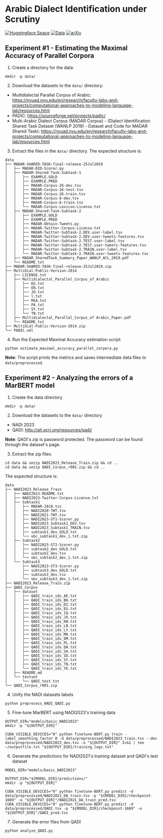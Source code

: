 # Arabic Dialect Identification under Scrutiny

[![Huggingface Space](https://img.shields.io/badge/🤗-Demo%20-yellow.svg)](https://huggingface.co/AMR-KELEG/ADI-NADI-2023)
[![Data](https://img.shields.io/badge/Error_Analysis-Annotations-blue)](https://github.com/AMR-KELEG/ADI-under-scrutiny/raw/master/data/annotations.tar.gz)
[![arXiv](https://img.shields.io/badge/arXiv-2310.13661-00ff00.svg)](https://arxiv.org/abs/2310.13661)

## Experiment #1 - Estimating the Maximal Accuracy of Parallel Corpora
1. Create a directory for the data:
```
mkdir -p data/
```

2. Download the datasets to the `data/` directory:
- Multidialectal Parallel Corpus of Arabic: https://nyuad.nyu.edu/en/research/faculty-labs-and-projects/computational-approaches-to-modeling-language-lab/resources.html
- PADIC: https://sourceforge.net/projects/padic/
- Multi-Arabic Dialect Corpus (MADAR Corpus) - (Dialect Identification Shared Task Dataset (WANLP 2019) - Dataset and Code for MADAR Shared Task): https://nyuad.nyu.edu/en/research/faculty-labs-and-projects/computational-approaches-to-modeling-language-lab/resources.html

3. Extract the files in the `data/` directory. The expected structure is:
```
data
├── MADAR-SHARED-TASK-final-release-25Jul2019
│   ├── MADAR-DID-Scorer.py
│   ├── MADAR-Shared-Task-Subtask-1
│   │   ├── EXAMPLE.GOLD
│   │   ├── EXAMPLE.PRED
│   │   ├── MADAR-Corpus-26-dev.tsv
│   │   ├── MADAR-Corpus-26-test.tsv
│   │   ├── MADAR-Corpus-26-train.tsv
│   │   ├── MADAR-Corpus-6-dev.tsv
│   │   ├── MADAR-Corpus-6-train.tsv
│   │   └── MADAR-Corpus-Lexicon-License.txt
│   ├── MADAR-Shared-Task-Subtask-2
│   │   ├── EXAMPLE.GOLD
│   │   ├── EXAMPLE.PRED
│   │   ├── MADAR-Obtain-Tweets.py
│   │   ├── MADAR-Twitter-Corpus-License.txt
│   │   ├── MADAR-Twitter-Subtask-2.DEV.user-label.tsv
│   │   ├── MADAR-Twitter-Subtask-2.DEV.user-tweets-features.tsv
│   │   ├── MADAR-Twitter-Subtask-2.TEST.user-label.tsv
│   │   ├── MADAR-Twitter-Subtask-2.TEST.user-tweets-features.tsv
│   │   ├── MADAR-Twitter-Subtask-2.TRAIN.user-label.tsv
│   │   └── MADAR-Twitter-Subtask-2.TRAIN.user-tweets-features.tsv
│   ├── MADAR_SharedTask_Summary_Paper_WANLP_ACL_2019.pdf
│   └── README.txt
├── MADAR-SHARED-TASK-final-release-25Jul2019.zip
├── MultiDial-Public-Version-2014
│   ├── LICENSE.txt
│   ├── Multidialectal_Parallel_Corpus_of_Arabic
│   │   ├── EG.txt
│   │   ├── EN.txt
│   │   ├── JO.txt
│   │   ├── l.txt
│   │   ├── MSA.txt
│   │   ├── PA.txt
│   │   ├── SY.txt
│   │   └── TN.txt
│   ├── Multidialectal_Parallel_Corpus_of Arabic_Paper.pdf
│   └── README.txt
├── MultiDial-Public-Version-2014.zip
└── PADIC.xml
```

4. Run the Expected Maximal Accuracy estimation script:
```
python estimate_maximal_accuracy_parallel_corpora.py
```
**Note**: The script prints the metrics and saves intermediate data files to `data/preprocessed`.

## Experiment #2 - Analyzing the errors of a MarBERT model
1. Create the data directory
```
mkdir -p data/
```

2. Download the datasets to the `data/` directory
- NADI 2023
- QADI: http://alt.qcri.org/resources/qadi/

**Note**: QADI's zip is password protected. The password can be found through the dataset's page.

3. Extract the zip files:
```
cd data && unzip NADI2023_Release_Train.zip && cd ..
cd data && unzip QADI_Corpus_r001.zip && cd ..
```

The expected structure is:
```
data
├── NADI2023_Release_Train
│   ├── NADI2023-README.txt
│   ├── NADI2023-Twitter-Corpus-License.txt
│   ├── Subtask1
│   │   ├── MADAR-2018.tsv
│   │   ├── NADI2020-TWT.tsv
│   │   ├── NADI2021-TWT.tsv
│   │   ├── NADI2023-ST1-Scorer.py
│   │   ├── NADI2023_Subtask1_DEV.tsv
│   │   ├── NADI2023_Subtask1_TRAIN.tsv
│   │   ├── subtask1_dev_GOLD.txt
│   │   └── ubc_subtask1_dev_1.txt.zip
│   ├── Subtask2
│   │   ├── NADI2023-ST2-Scorer.py
│   │   ├── subtask2_dev_GOLD.txt
│   │   ├── subtask2_dev.tsv
│   │   └── ubc_subtask2_dev_1.txt.zip
│   └── Subtask3
│       ├── NADI2023-ST3-Scorer.py
│       ├── subtask3_dev_GOLD.txt
│       ├── subtask3_dev.tsv
│       └── ubc_subtask3_dev_1.txt.zip
├── NADI2023_Release_Train.zip
├── QADI_Corpus
│   ├── dataset
│   │   ├── QADI_train_ids_AE.txt
│   │   ├── QADI_train_ids_BH.txt
│   │   ├── QADI_train_ids_DZ.txt
│   │   ├── QADI_train_ids_EG.txt
│   │   ├── QADI_train_ids_IQ.txt
│   │   ├── QADI_train_ids_JO.txt
│   │   ├── QADI_train_ids_KW.txt
│   │   ├── QADI_train_ids_LB.txt
│   │   ├── QADI_train_ids_LY.txt
│   │   ├── QADI_train_ids_MA.txt
│   │   ├── QADI_train_ids_OM.txt
│   │   ├── QADI_train_ids_PL.txt
│   │   ├── QADI_train_ids_QA.txt
│   │   ├── QADI_train_ids_SA.txt
│   │   ├── QADI_train_ids_SD.txt
│   │   ├── QADI_train_ids_SY.txt
│   │   ├── QADI_train_ids_TN.txt
│   │   └── QADI_train_ids_YE.txt
│   ├── README.md
│   └── testset
│       └── QADI_test.txt
└── QADI_Corpus_r001.zip
```

4. Unify the NADI datasets labels
```
python preprocess_NADI_QADI.py
```

5. Fine-tune MarBERT using NADI2023's training data
```
OUTPUT_DIR="models/basic_NADI2023"
mkdir -p "${OUTPUT_DIR}"

CUDA_VISIBLE_DEVICES="0" python finetune-BERT.py train -label_smoothing_factor 0 -d data/preprocessed/NADI2023_train.tsv --dev data/preprocessed/NADI2023_dev.tsv -o "${OUTPUT_DIR}" 2>&1 | tee ~/outputfile.txt "${OUTPUT_DIR}/training_logs.txt"
```

6. Generate the predictions for NADI2021's training dataset and QADI's test dataset
```
MODEL_DIR="models/basic_NADI2023"

OUTPUT_DIR="${MODEL_DIR}/predictions/"
mkdir -p "${OUTPUT_DIR}"

CUDA_VISIBLE_DEVICES="0" python finetune-BERT.py predict -d data/preprocessed/NADI2021_DA_train.tsv -p "${MODEL_DIR}/checkpoint-1689" -o "${OUTPUT_DIR}"/NADI2021_DA_train_pred.tsv
CUDA_VISIBLE_DEVICES="0" python finetune-BERT.py predict -d data/preprocessed/QADI.tsv -p "${MODEL_DIR}/checkpoint-1689" -o "${OUTPUT_DIR}"/QADI_pred.tsv
```

7. Generate the error files from QADI
```
python analyze_QADI.py
```

